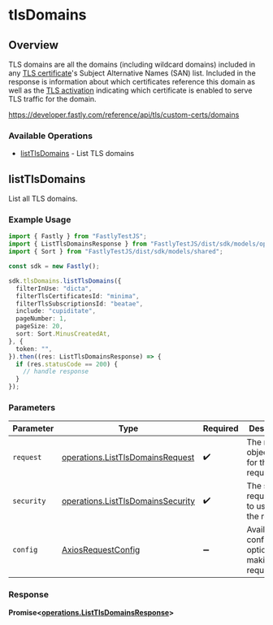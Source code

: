 # tlsDomains

## Overview

TLS domains are all the domains (including wildcard domains) included in any [TLS certificate](#tls_certificates)'s Subject Alternative Names (SAN) list. Included in the response is information about which certificates reference this domain as well as the [TLS activation](#tls_activations) indicating which certificate is enabled to serve TLS traffic for the domain.

<https://developer.fastly.com/reference/api/tls/custom-certs/domains>
### Available Operations

* [listTlsDomains](#listtlsdomains) - List TLS domains

## listTlsDomains

List all TLS domains.

### Example Usage

```typescript
import { Fastly } from "FastlyTestJS";
import { ListTlsDomainsResponse } from "FastlyTestJS/dist/sdk/models/operations";
import { Sort } from "FastlyTestJS/dist/sdk/models/shared";

const sdk = new Fastly();

sdk.tlsDomains.listTlsDomains({
  filterInUse: "dicta",
  filterTlsCertificatesId: "minima",
  filterTlsSubscriptionsId: "beatae",
  include: "cupiditate",
  pageNumber: 1,
  pageSize: 20,
  sort: Sort.MinusCreatedAt,
}, {
  token: "",
}).then((res: ListTlsDomainsResponse) => {
  if (res.statusCode == 200) {
    // handle response
  }
});
```

### Parameters

| Parameter                                                                              | Type                                                                                   | Required                                                                               | Description                                                                            |
| -------------------------------------------------------------------------------------- | -------------------------------------------------------------------------------------- | -------------------------------------------------------------------------------------- | -------------------------------------------------------------------------------------- |
| `request`                                                                              | [operations.ListTlsDomainsRequest](../../models/operations/listtlsdomainsrequest.md)   | :heavy_check_mark:                                                                     | The request object to use for the request.                                             |
| `security`                                                                             | [operations.ListTlsDomainsSecurity](../../models/operations/listtlsdomainssecurity.md) | :heavy_check_mark:                                                                     | The security requirements to use for the request.                                      |
| `config`                                                                               | [AxiosRequestConfig](https://axios-http.com/docs/req_config)                           | :heavy_minus_sign:                                                                     | Available config options for making requests.                                          |


### Response

**Promise<[operations.ListTlsDomainsResponse](../../models/operations/listtlsdomainsresponse.md)>**

